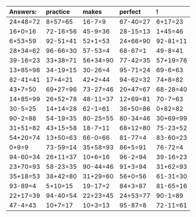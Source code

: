 | Answers: | practice | makes | perfect | ! |
| :--- | :--- | :--- | :--- | :--- |
| 24+48=72 | 8+57=65 | 16-7=9 | 67-40=27 | 6+17=23 | 
| 16+0=16 | 72-16=56 | 45-9=36 | 28-15=13 | 1+45=46 | 
| 6+53=59 | 92-51=41 | 52+1=53 | 24+66=90 | 92-81=11 | 
| 28+34=62 | 96-66=30 | 57-53=4 | 68-67=1 | 49-8=41 | 
| 39-16=23 | 33+38=71 | 56+34=90 | 77-42=35 | 57+19=76 | 
| 13+85=98 | 34-19=15 | 30-26=4 | 95-71=24 | 69-6=63 | 
| 82-41=41 | 17+4=21 | 42+2=44 | 94-62=32 | 74+8=82 | 
| 43+7=50 | 69+27=96 | 73-27=46 | 20+47=67 | 68-28=40 | 
| 14+85=99 | 26+52=78 | 48-11=37 | 12+69=81 | 70-7=63 | 
| 30-5=25 | 14+14=28 | 62-1=61 | 36+50=86 | 0+82=82 | 
| 90-2=88 | 54-19=35 | 80-25=55 | 80-34=46 | 30+69=99 | 
| 31+51=82 | 43+15=58 | 18-7=11 | 68+12=80 | 75-23=52 | 
| 54+20=74 | 13+50=63 | 66-0=66 | 81-77=4 | 83-60=23 | 
| 0+9=9 | 73-59=14 | 35+58=93 | 86+5=91 | 76-72=4 | 
| 94-60=34 | 26+11=37 | 10+6=16 | 96-2=94 | 39-16=23 | 
| 23+70=93 | 58-23=35 | 90-44=46 | 91+3=94 | 31+62=93 | 
| 35+18=53 | 38+42=80 | 31+29=60 | 56+0=56 | 61-31=30 | 
| 93-89=4 | 5+10=15 | 19-17=2 | 84+3=87 | 81-65=16 | 
| 22+17=39 | 94-40=54 | 22+23=45 | 24+53=77 | 90-1=89 | 
| 47-4=43 | 10+7=17 | 10+3=13 | 95-87=8 | 72-11=61 | 
